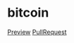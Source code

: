 # bitcoin
[Preview](https://innerren.github.io/bitcoin/)
[PullRequest](https://github.com/innerren/bitcoin/pull/1/files)